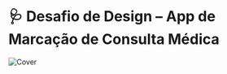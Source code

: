 # 🩺 Desafio de Design – App de Marcação de Consulta Médica
![Cover](https://github.com/user-attachments/assets/16f30b17-b535-4788-8573-85272bbe2bc1)

